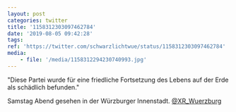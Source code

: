 ```yaml
---
layout: post
categories: twitter
title: '1158312303097462784'
date: '2019-08-05 09:42:28'
tags: 
ref: 'https://twitter.com/schwarzlichtwue/status/1158312303097462784'
media:
    - file: '/media/1158312294230740993.jpg'
---
```

"Diese Partei wurde für eine friedliche Fortsetzung des Lebens auf der Erde als schädlich befunden."



Samstag Abend gesehen in der Würzburger Innenstadt. [@XR_Wuerzburg](https://twitter.com/XR_Wuerzburg) 